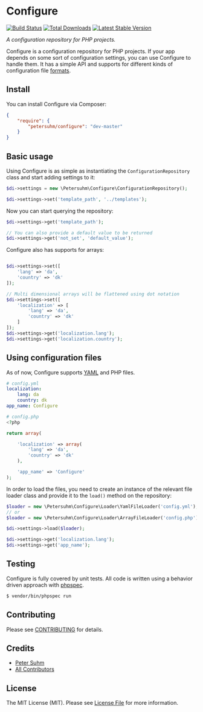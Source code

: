 # Configure

[![Build Status](https://travis-ci.org/petersuhm/configure.png?branch=master)](https://travis-ci.org/petersuhm/configure)
[![Total Downloads](https://poser.pugx.org/petersuhm/configure/downloads.png)](https://packagist.org/packages/petersuhm/configure)
[![Latest Stable Version](https://poser.pugx.org/petersuhm/configure/v/stable.png)](https://packagist.org/packages/petersuhm/configure)

_A configuration repository for PHP projects._

Configure is a configuration repository for PHP projects. If your app depends on
some sort of configuration settings, you can use Configure to handle them. It
has a simple API and supports for different kinds of configuration file
[formats](#using-configuration-files).

## Install

You can install Configure via Composer:

```json
{
    "require": {
        "petersuhm/configure": "dev-master"
    }
}
```

## Basic usage

Using Configure is as simple as instantiating the `ConfigurationRepository`
class and start adding settings to it:

```php
$di->settings = new \Petersuhm\Configure\ConfigurationRepository();

$di->settings->set('template_path', '../templates');

```

Now you can start querying the repository:

```php
$di->settings->get('template_path');

// You can also provide a default value to be returned
$di->settings->get('not_set', 'default_value');

```

Configure also has supports for arrays:

```php

$di->settings->set([
    'lang' => 'da',
    'country' => 'dk'
]);

// Multi dimensional arrays will be flattened using dot notation
$di->settings->set([
    'localization' => [
        'lang' => 'da',
        'country' => 'dk'
    ]
]);
$di->settings->get('localization.lang');
$di->settings->get('localization.country');
```

## Using configuration files

As of now, Configure supports [YAML](http://www.yaml.org/) and PHP files.

```yaml
# config.yml
localization:
    lang: da
    country: dk
app_name: Configure
```

```php
# config.php
<?php

return array(

    'localization' => array(
        'lang' => 'da',
        'country' => 'dk'
    ),

    'app_name' => 'Configure'
);
```

In order to load the files, you need to create an instance of the relevant file
loader class and provide it to the `load()` method on the repository:

```php
$loader = new \Petersuhm\Configure\Loader\YamlFileLoader('config.yml');
// or
$loader = new \Petersuhm\Configure\Loader\ArrayFileLoader('config.php');

$di->settings->load($loader);

$di->settings->get('localization.lang');
$di->settings->get('app_name');
```

## Testing

Configure is fully covered by unit tests. All code is written using a behavior
driven approach with [phpspec](http://phpspec.net/).

```bash
$ vendor/bin/phpspec run
```

## Contributing

Please see [CONTRIBUTING](https://github.com/petersuhm/configure/blob/master/CONTRIBUTING.md) for details.

## Credits

- [Peter Suhm](https://github.com/petersuhm)
- [All Contributors](https://github.com/petersuhm/configure/contributors)


## License

The MIT License (MIT). Please see [License File](https://github.com/petersuhm/configure/blob/master/LICENSE) for more information.